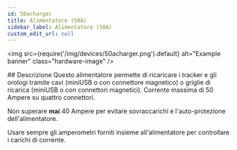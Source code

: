 ```yaml
---
id: 50acharger
title: Alimentatore (50A)
sidebar_label: Alimentatore (50A)
custom_edit_url: null
---
```

<img
  src={require('/img/devices/50acharger.png').default}
  alt="Example banner"
  class="hardware-image"
/>

## Descrizione
Questo alimentatore permette di ricaricare i tracker e gli orologi tramite cavi (miniUSB o con connettore magnetico) o griglie di ricarica (miniUSB o con connettori magnetici). Corrente massima di 50 Ampere su quattro connettori.

Non superare **mai** 40 Ampere per evitare sovraccarichi e l'auto-protezione dell'alimentatore.

Usare sempre gli amperometri forniti insieme all'alimentatore per controllare i carichi di corrente.

